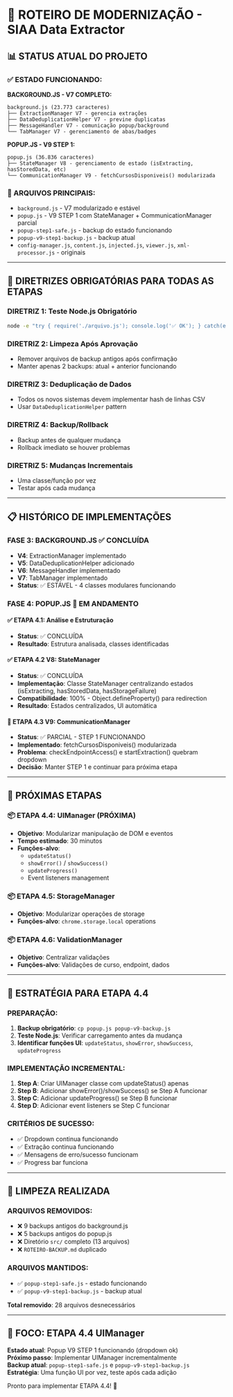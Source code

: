 # 🚀 ROTEIRO DE MODERNIZAÇÃO - SIAA Data Extractor

## 📊 STATUS ATUAL DO PROJETO

### ✅ ESTADO FUNCIONANDO:

**BACKGROUND.JS - V7 COMPLETO:**
```
background.js (23.773 caracteres)
├── ExtractionManager V7 - gerencia extrações
├── DataDeduplicationHelper V7 - previne duplicatas
├── MessageHandler V7 - comunicação popup/background
└── TabManager V7 - gerenciamento de abas/badges
```

**POPUP.JS - V9 STEP 1:**
```
popup.js (36.836 caracteres)
├── StateManager V8 - gerenciamento de estado (isExtracting, hasStoredData, etc)
└── CommunicationManager V9 - fetchCursosDisponiveis() modularizada
```

### 📁 ARQUIVOS PRINCIPAIS:
- `background.js` - V7 modularizado e estável
- `popup.js` - V9 STEP 1 com StateManager + CommunicationManager parcial
- `popup-step1-safe.js` - backup do estado funcionando
- `popup-v9-step1-backup.js` - backup atual
- `config-manager.js`, `content.js`, `injected.js`, `viewer.js`, `xml-processor.js` - originais

---

## 🎯 DIRETRIZES OBRIGATÓRIAS PARA TODAS AS ETAPAS

### DIRETRIZ 1: Teste Node.js Obrigatório
```bash
node -e "try { require('./arquivo.js'); console.log('✅ OK'); } catch(e) { console.error('❌', e.message); }"
```

### DIRETRIZ 2: Limpeza Após Aprovação
- Remover arquivos de backup antigos após confirmação
- Manter apenas 2 backups: atual + anterior funcionando

### DIRETRIZ 3: Deduplicação de Dados
- Todos os novos sistemas devem implementar hash de linhas CSV
- Usar `DataDeduplicationHelper` pattern

### DIRETRIZ 4: Backup/Rollback
- Backup antes de qualquer mudança
- Rollback imediato se houver problemas

### DIRETRIZ 5: Mudanças Incrementais
- Uma classe/função por vez
- Testar após cada mudança

---

## 📋 HISTÓRICO DE IMPLEMENTAÇÕES

### FASE 3: BACKGROUND.JS ✅ CONCLUÍDA
- **V4**: ExtractionManager implementado
- **V5**: DataDeduplicationHelper adicionado
- **V6**: MessageHandler implementado  
- **V7**: TabManager implementado
- **Status**: ✅ ESTÁVEL - 4 classes modulares funcionando

### FASE 4: POPUP.JS 🔄 EM ANDAMENTO

#### ✅ ETAPA 4.1: Análise e Estruturação
- **Status**: ✅ CONCLUÍDA
- **Resultado**: Estrutura analisada, classes identificadas

#### ✅ ETAPA 4.2 V8: StateManager  
- **Status**: ✅ CONCLUÍDA
- **Implementação**: Classe StateManager centralizando estados (isExtracting, hasStoredData, hasStorageFailure)
- **Compatibilidade**: 100% - Object.defineProperty() para redirection
- **Resultado**: Estados centralizados, UI automática

#### 🔄 ETAPA 4.3 V9: CommunicationManager
- **Status**: ✅ PARCIAL - STEP 1 FUNCIONANDO
- **Implementado**: fetchCursosDisponiveis() modularizada
- **Problema**: checkEndpointAccess() e startExtraction() quebram dropdown
- **Decisão**: Manter STEP 1 e continuar para próxima etapa

---

## 🚀 PRÓXIMAS ETAPAS

### 📦 ETAPA 4.4: UIManager (PRÓXIMA)
- **Objetivo**: Modularizar manipulação de DOM e eventos
- **Tempo estimado**: 30 minutos
- **Funções-alvo**: 
  - `updateStatus()`
  - `showError()` / `showSuccess()`
  - `updateProgress()`
  - Event listeners management

### 📦 ETAPA 4.5: StorageManager
- **Objetivo**: Modularizar operações de storage
- **Funções-alvo**: `chrome.storage.local` operations

### 📦 ETAPA 4.6: ValidationManager  
- **Objetivo**: Centralizar validações
- **Funções-alvo**: Validações de curso, endpoint, dados

---

## 🎯 ESTRATÉGIA PARA ETAPA 4.4

### PREPARAÇÃO:
1. **Backup obrigatório**: `cp popup.js popup-v9-backup.js`
2. **Teste Node.js**: Verificar carregamento antes da mudança
3. **Identificar funções UI**: `updateStatus`, `showError`, `showSuccess`, `updateProgress`

### IMPLEMENTAÇÃO INCREMENTAL:
1. **Step A**: Criar UIManager classe com updateStatus() apenas
2. **Step B**: Adicionar showError()/showSuccess() se Step A funcionar  
3. **Step C**: Adicionar updateProgress() se Step B funcionar
4. **Step D**: Adicionar event listeners se Step C funcionar

### CRITÉRIOS DE SUCESSO:
- ✅ Dropdown continua funcionando
- ✅ Extração continua funcionando  
- ✅ Mensagens de erro/sucesso funcionam
- ✅ Progress bar funciona

---

## 🧹 LIMPEZA REALIZADA

### ARQUIVOS REMOVIDOS:
- ❌ 9 backups antigos do background.js
- ❌ 5 backups antigos do popup.js  
- ❌ Diretório `src/` completo (13 arquivos)
- ❌ `ROTEIRO-BACKUP.md` duplicado

### ARQUIVOS MANTIDOS:
- ✅ `popup-step1-safe.js` - estado funcionando
- ✅ `popup-v9-step1-backup.js` - backup atual

**Total removido**: 28 arquivos desnecessários

---

## 🎯 FOCO: ETAPA 4.4 UIManager

**Estado atual**: Popup V9 STEP 1 funcionando (dropdown ok)  
**Próximo passo**: Implementar UIManager incrementalmente  
**Backup atual**: `popup-step1-safe.js` e `popup-v9-step1-backup.js`  
**Estratégia**: Uma função UI por vez, teste após cada adição

Pronto para implementar ETAPA 4.4! 🚀
